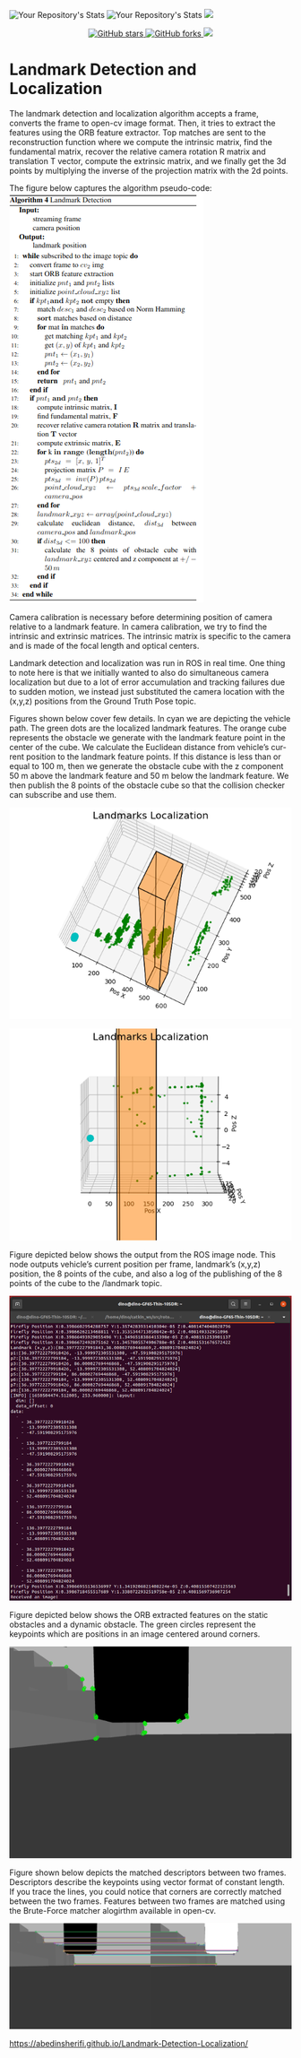 ![Your Repository's Stats](https://github-readme-stats.vercel.app/api?username=abedinsherifi&show_icons=true)
![Your Repository's Stats](https://github-readme-stats.vercel.app/api/top-langs/?username=abedinsherifi&theme=blue-green)
![](https://komarev.com/ghpvc/?username=abedinsherifi)

<p align="center">
  <a href="https://github.com/abedinsherifi/Landmark-Detection-Localization">
    <img alt="GitHub stars" src="https://img.shields.io/github/stars/abedinsherifi/Landmark-Detection-Localization.svg">
  </a>
  <a href="https://github.com/abedinsherifi/Landmark-Detection-Localization">
    <img alt="GitHub forks" src="https://img.shields.io/github/forks/abedinsherifi/Landmark-Detection-Localization.svg">
  </a>
    <a href="https://github.com/abedinsherifi/Landmark-Detection-Localization/graphs/contributors" alt="Contributors">
        <img src="https://img.shields.io/github/contributors/abedinsherifi/Landmark-Detection-Localization" /></a>
</p>

# Landmark Detection and Localization
The landmark detection and localization algorithm accepts a frame, converts the frame to open-cv image format. Then, it tries to extract the features using the ORB feature extractor. Top matches are sent to the reconstruction function where we compute the intrinsic matrix, find the fundamental matrix,
recover the relative camera rotation R matrix and translation T vector, compute the extrinsic matrix, and we finally get the 3d points by multiplying the inverse of the projection matrix with the 2d points. <br>

The figure below captures the algorithm pseudo-code: <br>
![](images/Landmark_Detection_Pseudo_Code.png) <br>

Camera calibration is necessary before determining position of camera relative to a landmark feature. In camera calibration, we try to find the intrinsic and extrinsic matrices. The intrinsic matrix is specific to the camera and is made of the focal length and optical centers. <br>

Landmark detection and localization was run in ROS in real time. One thing to note here is that we initially wanted to also do simultaneous camera localization but due to a lot of error accumulation and tracking failures due to sudden motion, we instead just substituted the camera location with the (x,y,z) positions from the Ground Truth Pose topic. <br>

Figures shown below cover few details. In cyan we are depicting the vehicle path. The green dots are the localized landmark features. The orange cube represents the obstacle we generate with the landmark feature point in the center of the cube. We calculate the Euclidean distance from vehicle’s cur-
rent position to the landmark feature points. If this distance is less than or equal to 100 m, then we generate the obstacle cube with the z component 50 m above the landmark feature and 50 m below the landmark feature. We then publish the 8 points of the obstacle cube so that the collision checker can subscribe and use them. <br>

![](images/landmarks.png) <br>

![](images/landmarks1.png) <br>

Figure depicted below shows the output from the ROS image node. This node outputs vehicle’s current position per frame, landmark’s (x,y,z) position, the 8 points of the cube, and also a log of the publishing of the 8 points of the cube to the /landmark topic. <br>

![](images/screen_output.png) <br>

Figure depicted below shows the ORB extracted features on the static obstacles and a dynamic obstacle. The green circles represent the keypoints which are positions in an image centered around corners. <br>

![](images/descriptors_on_a_frame.png) <br>

Figure shown below depicts the matched descriptors between two frames. Descriptors describe the keypoints using vector format of constant length. If you trace the lines, you could notice that corners are correctly matched between the two frames. Features between two frames are matched using the Brute-Force matcher alogirthm available in open-cv. <br>

![](images/feature_matches_bt_two_frames.png) <br>


https://abedinsherifi.github.io/Landmark-Detection-Localization/
